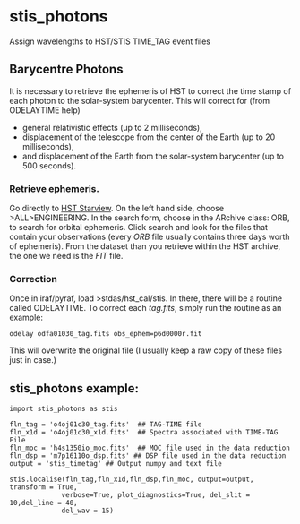 # stis_photons
Assign wavelengths to HST/STIS TIME_TAG event files

## Barycentre Photons
It is necessary to retrieve the ephemeris of HST to correct the time stamp
of each photon to the solar-system barycenter. This will correct for (from
ODELAYTIME help)
* general relativistic effects (up to 2 milliseconds),
* displacement of the telescope from the center of the Earth (up
    to 20 milliseconds),
* and displacement of the Earth from the solar-system barycenter
    (up to 500 seconds).

### Retrieve ephemeris.
Go directly to [HST Starview](https://starview.stsci.edu/web/). On the left hand
side, choose >ALL>ENGINEERING. In the search form, choose in the ARchive class:
ORB, to search for orbital ephemeris. Click search and look for the files that
contain your observations (every _ORB_ file usually contains three days worth of
ephemeris). From the dataset than you retrieve within the HST archive, the one
we need is the _FIT_ file.

### Correction
Once in iraf/pyraf, load >stdas/hst_cal/stis. In there, there will be a routine
called ODELAYTIME. To correct each _tag.fits_, simply run the routine as an
example:

```
odelay odfa01030_tag.fits obs_ephem=p6d0000r.fit
```
This will overwrite the original file (I usually keep a raw copy of these files
just in case.)


## stis_photons example:

 ```
 import stis_photons as stis

fln_tag = 'o4oj01c30_tag.fits'	## TAG-TIME file
fln_x1d = 'o4oj01c30_x1d.fits'	## Spectra associated with TIME-TAG File
fln_moc = 'h4s1350io_moc.fits'	## MOC file used in the data reduction
fln_dsp = 'm7p16110o_dsp.fits' ## DSP file used in the data reduction
output = 'stis_timetag'	## Output numpy and text file

stis.localise(fln_tag,fln_x1d,fln_dsp,fln_moc, output=output, transform = True,
              verbose=True, plot_diagnostics=True, del_slit = 10,del_line = 40,
              del_wav = 15)

```
